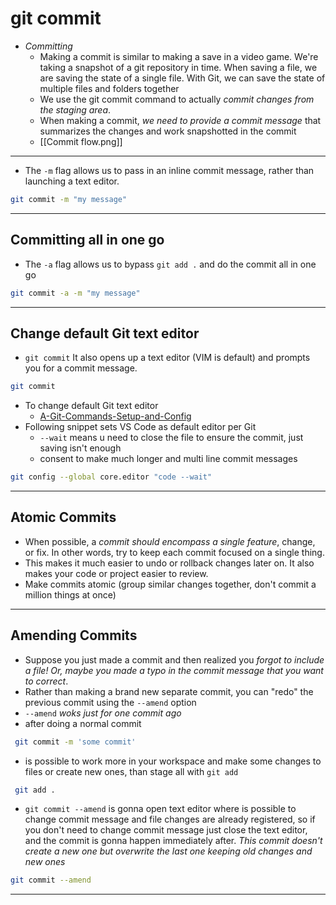 # git commit

- _Committing_
  - Making a commit is similar to making a save in a video game. We're taking a snapshot of a git repository in time. When saving a file, we are saving the state of a single file. With Git, we can save the state of multiple files and folders together
  - We use the git commit command to actually _commit changes from the staging area_.
  - When making a commit, _we need to provide a commit message_ that summarizes the changes and work snapshotted in the commit
  - [[Commit flow.png]]

---

- The `-m` flag allows us to pass in an inline commit message, rather than launching a text editor.

```bash
git commit -m "my message"
```

---

## Committing all in one go

- The `-a` flag allows us to bypass `git add .` and do the commit all in one go

```bash
git commit -a -m "my message"
```

---

## Change default Git text editor

- `git commit` It also opens up a text editor (VIM is default) and prompts you for a commit message.

```bash
git commit
```

- To change default Git text editor
  - [A-Git-Commands-Setup-and-Config](https://git-scm.com/book/en/v2/Appendix-C%3A-Git-Commands-Setup-and-Config)
- Following snippet sets VS Code as default editor per Git
  - `--wait` means u need to close the file to ensure the commit, just saving isn't enough
  - consent to make much longer and multi line commit messages

```bash
git config --global core.editor "code --wait"
```

---

## Atomic Commits

- When possible, a _commit should encompass a single feature_, change, or fix. In other words, try to keep each commit focused on a single thing.
- This makes it much easier to undo or rollback changes later on. It also makes your code or project easier to review.
- Make commits atomic (group similar changes together, don't commit a million things at once)

---

## Amending Commits

- Suppose you just made a commit and then realized you _forgot to include a file! Or, maybe you made a typo in the commit message that you want to correct_.
- Rather than making a brand new separate commit, you can "redo" the previous commit using the `--amend` option
- `--amend` _woks just for one commit ago_
- after doing a normal commit

```bash
 git commit -m 'some commit'
```

- is possible to work more in your workspace and make some changes to files or create new ones, than stage all with `git add`

```bash
 git add .
```

- `git commit --amend` is gonna open text editor where is possible to change commit message and file changes are already registered, so if you don't need to change commit message just close the text editor, and the commit is gonna happen immediately after. _This commit doesn't create a new one but overwrite the last one keeping old changes and new ones_

```bash
git commit --amend
```

---
